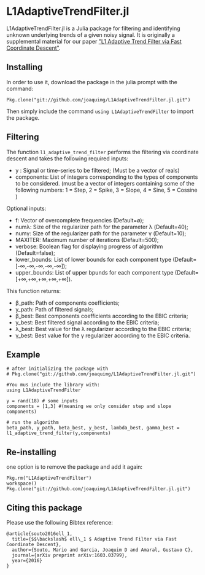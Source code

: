 # L1AdaptiveTrendFilter.jl

L1AdaptiveTrendFilter.jl is a Julia package for filtering and identifying unknown underlying trends of a given noisy signal. It is originally a supplemental material for our paper ["L1 Adaptive Trend Filter via Fast Coordinate Descent"][l1adaptivepaper].

## Installing

In order to use it, download the package in the julia prompt with the command:
```
Pkg.clone("git://github.com/joaquimg/L1AdaptiveTrendFilter.jl.git")
```

Then simply include the command `using L1AdaptiveTrendFilter` to import the package.

## Filtering

The function `l1_adaptive_trend_filter` performs the filtering via coordinate descent and takes the following required inputs:

* y : Signal or time-series to be filtered; (Must be a vector of reals)
* components: List of integers corresponding to the types of components to be considered. (must be a vector of integers containing some of the following numbers: 1 = Step, 2 = Spike, 3 = Slope, 4 = Sine, 5 = Cossine )
    

Optional inputs:

* f: Vector of overcomplete frequencies (Default=ø);
* numλ: Size of the regularizer path for the parameter λ (Default=40);
* numγ: Size of the regularizer path for the parameter γ (Default=10);
* MAXITER: Maximum number of iterations (Default=500);
* verbose: Boolean flag for displaying progress of algorithm (Default=false);
* lower_bounds: List of lower bounds for each component type (Default=[-∞,-∞,-∞,-∞,-∞]);
* upper_bounds: List of upper bpunds for each component type (Default=[+∞,+∞,+∞,+∞,+∞]).

This function returns:

*  β_path: Path of components coefficients;
*  y_path: Path of filtered signals;
*  β_best: Best components coefficients according to the EBIC criteria;
*  y_best: Best filtered signal according to the EBIC criteria;
*  λ_best: Best value for the λ regularizer according to the EBIC criteria;
*  γ_best: Best value for the γ regularizer according to the EBIC criteria.

## Example

```
# after initializing the package with
# Pkg.clone("git://github.com/joaquimg/L1AdaptiveTrendFilter.jl.git")

#You mus include the library with:
using L1AdaptiveTrendFilter

y = rand(18) # some inputs
components = [1,3] #(meaning we only consider step and slope components)

# run the algorithm
beta_path, y_path, beta_best, y_best, lambda_best, gamma_best = l1_adaptive_trend_filter(y,components)
```

## Re-installing
one option is to remove the package and add it again:
```
Pkg.rm("L1AdaptiveTrendFilter")
workspace()
Pkg.clone("git://github.com/joaquimg/L1AdaptiveTrendFilter.jl.git")
```

## Citing this package

Please use the following Bibtex reference:
```
@article{souto2016ell_1,
  title={$$\backslash$ ell\_1 $ Adaptive Trend Filter via Fast Coordinate Descent},
  author={Souto, Mario and Garcia, Joaquim D and Amaral, Gustavo C},
  journal={arXiv preprint arXiv:1603.03799},
  year={2016}
}
```

[l1adaptivepaper]: http://arxiv.org/pdf/1603.03799.pdf
